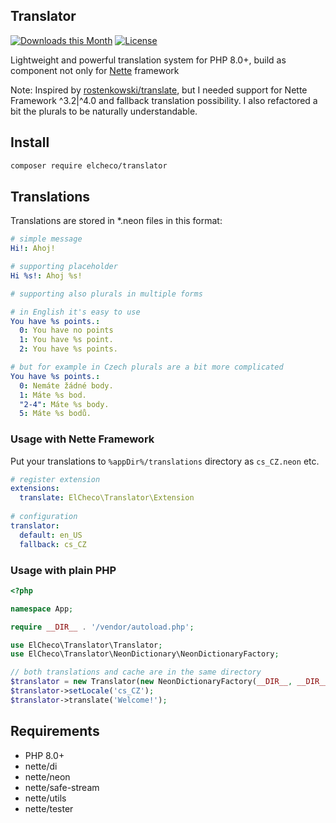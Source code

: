 Translator 
--
[![Downloads this Month](https://img.shields.io/packagist/dm/elcheco/translator.svg)](https://packagist.org/packages/elcheco/translator)
[![License](https://img.shields.io/badge/license-New%20BSD-blue.svg)](https://github.com/elcheco/translator/blob/master/LICENSE)

Lightweight and powerful translation system for PHP 8.0+, build as component 
not only for [Nette](https://nette.org) framework

Note: 
Inspired by [rostenkowski/translate](https://github.com/rostenkowski/translate), but I needed support for Nette Framework ^3.2|^4.0
and fallback translation possibility. I also refactored a bit the plurals to be naturally understandable. 

## Install
```bash
composer require elcheco/translator
```

## Translations 

Translations are stored in *.neon files in this format:  

```yml
# simple message
Hi!: Ahoj!

# supporting placeholder
Hi %s!: Ahoj %s! 

# supporting also plurals in multiple forms

# in English it's easy to use
You have %s points.: 
  0: You have no points
  1: You have %s point.
  2: You have %s points.

# but for example in Czech plurals are a bit more complicated  
You have %s points.: 
  0: Nemáte žádné body.
  1: Máte %s bod.
  "2-4": Máte %s body.
  5: Máte %s bodů.
```


### Usage with Nette Framework

Put your translations to `%appDir%/translations` directory as `cs_CZ.neon` etc.

```yml
# register extension
extensions:
  translate: ElCheco\Translator\Extension
  
# configuration
translator:
  default: en_US
  fallback: cs_CZ
```

### Usage with plain PHP

```php
<?php

namespace App;

require __DIR__ . '/vendor/autoload.php';

use ElCheco\Translator\Translator;
use ElCheco\Translator\NeonDictionary\NeonDictionaryFactory;

// both translations and cache are in the same directory
$translator = new Translator(new NeonDictionaryFactory(__DIR__, __DIR__));
$translator->setLocale('cs_CZ');
$translator->translate('Welcome!');
```

## Requirements

- PHP 8.0+
- nette/di
- nette/neon
- nette/safe-stream
- nette/utils
- nette/tester


